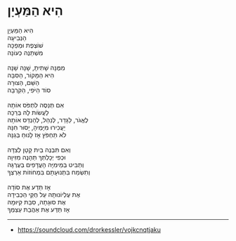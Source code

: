 # הִיא הַמַּעְיָן

הִיא הַמַּעְיָן\
הַנְּבִיעָה\
שׁוֹצֶפֶת וּמְפַכָּה\
מִשְׁתַּנֶּה כְּעוֹנָה\
\
מִמֶּנָּה שָׁתִיתָ, שָׁנָה שָׁנָה\
הִיא הַמָּקוֹר, הַסִּבָּה\
הַשֵּׁם, הַצּוּרָה\
סוֹד הַיֹּפִי, הַקִּרְבָה\
\
אִם תְּנַסֶּה לִתְפֹּס אוֹתָהּ \
לַעֲשׂוֹת לָהּ בְּרֵכָה\
לֶאֱגֹר, לַגָּדֵר, לְנַהֵל, לְהַנְדֵּס אוֹתָהּ\
יַעֲכִירוּ מִיָּמֶיהָ, יָסוּר חִנָּהּ\
לֹא תַּחְפֹּץ אָז לָנוּחַ בְּגַנָּהּ\
\
וְאִם תִּבְנֶה בַּיִת קָטָן לְצִדָּהּ\
וּכְפִי יְכָלְתְּךָ תֵּהָנֶה מִזִּיוָה\
וְתַבִּיט בְּמֵימִיָּה הָעֳדָפִים בְּעֶרְגָּה\
וְתִשְׂמַח בִּתְנוּעָתָם בִּמְחוֹזוֹת אַרְצְךָ\
\
אָז תֵּדַע אֶת סוֹדָה \
אֶת עֶלְיוֹנוּתָהּ עַל חֻקֵּי הַכְּבִידָה\
אֶת סוּגָתָהּ, סִבַּת קִיּוּמָהּ\
אָז תֵּדַע אֶת אַהֲבַת עַצְמְךָ

---
- https://soundcloud.com/drorkessler/vojkcnqtjaku